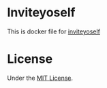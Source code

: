 # Inviteyoself #

This is docker file for [inviteyoself](https://github.com/Superbil/inviteyoself)

# License #

Under the [MIT License](http://superbil.mit-license.org/).
